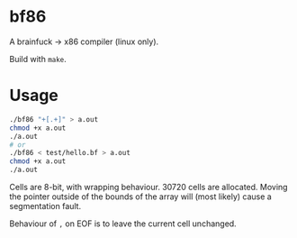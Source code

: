# bf86

A brainfuck -> x86 compiler (linux only).

Build with `make`.

# Usage

```sh
./bf86 "+[.+]" > a.out
chmod +x a.out
./a.out
# or 
./bf86 < test/hello.bf > a.out
chmod +x a.out
./a.out
```

Cells are 8-bit, with wrapping behaviour. 30720 cells are allocated. Moving the pointer outside of the bounds of the array will (most likely) cause a segmentation fault.

Behaviour of `,` on EOF is to leave the current cell unchanged.
